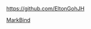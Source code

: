 
<!-- Give link to your github home page -->
<span id="github">https://github.com/EltonGohJH</span>

<!-- Give your internal and external projects related to the module -->
<span id="projects">[MarkBind](https://github.com/MarkBind/markbind)</span>